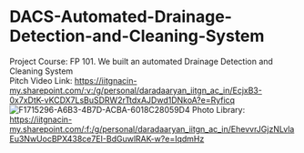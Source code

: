 # DACS-Automated-Drainage-Detection-and-Cleaning-System
Project Course: FP 101. We built an automated Drainage Detection and Cleaning System  
Pitch Video Link: https://iitgnacin-my.sharepoint.com/:v:/g/personal/daradaaryan_iitgn_ac_in/EcjxB3-0x7xDtK-vKCDX7LsBuSDRW2rTtdxAJDwd1DNkoA?e=Ryficq
![F1715296-A6B3-4B7D-ACBA-6018C28059D4](https://user-images.githubusercontent.com/96937927/236410253-b77295d5-1412-446f-a404-e872dda96a0d.JPG)
Photo Library: https://iitgnacin-my.sharepoint.com/:f:/g/personal/daradaaryan_iitgn_ac_in/EhevvrJGjzNLvlaEu3NwUocBPX438ce7EI-BdGuwlRAK-w?e=IqdmHz
